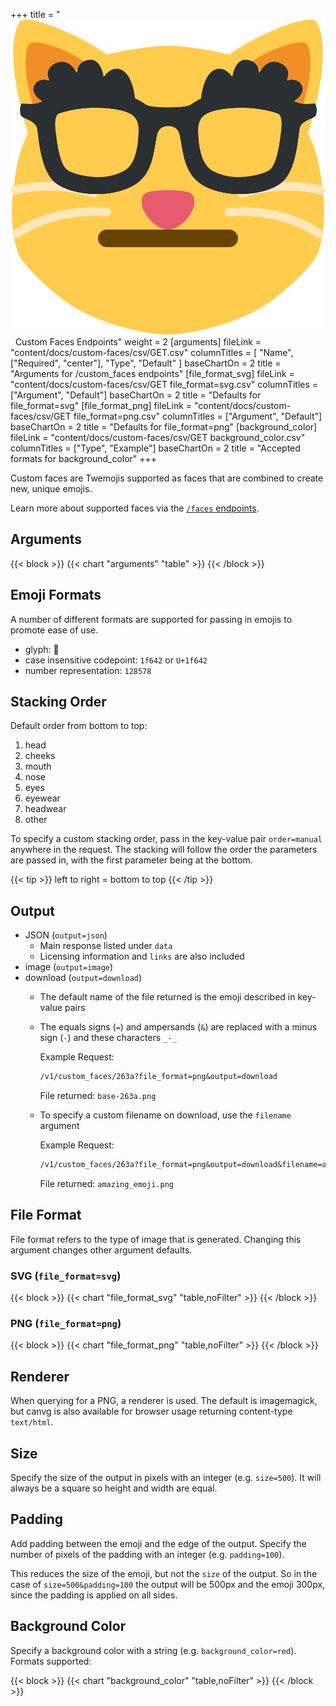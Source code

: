 +++
title = "<img class='emoji' src='/icons/custom-cat.svg'></img>&nbsp;&nbsp;Custom Faces Endpoints"
weight = 2
[arguments]
  fileLink = "content/docs/custom-faces/csv/GET.csv"
  columnTitles = [
    "Name",
    ["Required", "center"],
    "Type",
    "Default"
  ]
  baseChartOn = 2
  title = "Arguments for /custom_faces endpoints"
[file_format_svg]
  fileLink = "content/docs/custom-faces/csv/GET file_format=svg.csv"
  columnTitles = ["Argument", "Default"]
  baseChartOn = 2
  title = "Defaults for file_format=svg"
[file_format_png]
  fileLink = "content/docs/custom-faces/csv/GET file_format=png.csv"
  columnTitles = ["Argument", "Default"]
  baseChartOn = 2
  title = "Defaults for file_format=png"
[background_color]
  fileLink = "content/docs/custom-faces/csv/GET background_color.csv"
  columnTitles = ["Type", "Example"]
  baseChartOn = 2
  title = "Accepted formats for background_color"
+++

Custom faces are Twemojis supported as faces that are combined to create new, unique emojis.

Learn more about supported faces via the [`/faces` endpoints](/docs/faces/).

## Arguments

{{< block >}}
  {{< chart "arguments" "table" >}}
{{< /block >}}

## Emoji Formats

A number of different formats are supported for passing in emojis to promote ease of use.

- glyph: 🙂
- case insensitive codepoint: `1f642` or `U+1f642`
- number representation: `128578`

## Stacking Order

Default order from bottom to top:

1. head
1. cheeks
1. mouth
1. nose
1. eyes
1. eyewear
1. headwear
1. other

To specify a custom stacking order, pass in the key-value pair `order=manual` anywhere in the request. The stacking will follow the order the parameters are passed in, with the first parameter being at the bottom.

{{< tip >}}
left to right = bottom to top
{{< /tip >}}

## Output

- JSON (`output=json`)
  - Main response listed under `data`
  - Licensing information and `links` are also included
- image (`output=image`)
- download (`output=download`)
  - The default name of the file returned is the emoji described in key-value pairs
  - The equals signs (`=`) and ampersands (`&`) are replaced with a minus sign (`-`) and these characters `_-_`

    Example Request:

    ```txt
    /v1/custom_faces/263a?file_format=png&output=download
    ```

    File returned: `base-263a.png`

  - To specify a custom filename on download, use the <span id="filename">`filename` argument</span>

    Example Request:

    ```txt
    /v1/custom_faces/263a?file_format=png&output=download&filename=amazing_emoji
    ```

    File returned: `amazing_emoji.png`

## File Format

File format refers to the type of image that is generated. Changing this argument changes other argument defaults.

### SVG (`file_format=svg`)

{{< block >}}
  {{< chart "file_format_svg" "table,noFilter" >}}
{{< /block >}}

### PNG (`file_format=png`)

{{< block >}}
  {{< chart "file_format_png" "table,noFilter" >}}
{{< /block >}}

## Renderer

When querying for a PNG, a renderer is used. The default is imagemagick, but canvg is also available for browser usage returning content-type `text/html`.

## Size

Specify the size of the output in pixels with an integer (e.g. `size=500`). It will always be a square so height and width are equal.

## Padding

Add padding between the emoji and the edge of the output. Specify the number of pixels of the padding with an integer (e.g. `padding=100`).

This reduces the size of the emoji, but not the `size` of the output. So in the case of `size=500&padding=100` the output will be 500px and the emoji 300px, since the padding is applied on all sides.

## Background Color

Specify a background color with a string (e.g. `background_color=red`). Formats supported:

{{< block >}}
  {{< chart "background_color" "table,noFilter" >}}
{{< /block >}}
